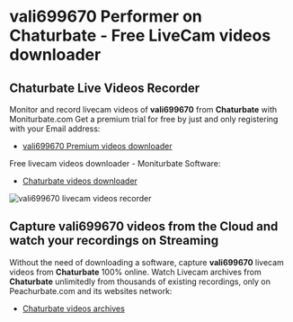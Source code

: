 # vali699670 Performer on Chaturbate - Free LiveCam videos downloader

## Chaturbate Live Videos Recorder

Monitor and record livecam videos of **vali699670** from **Chaturbate** with Moniturbate.com
Get a premium trial for free by just and only registering with your Email address:
* [vali699670 Premium videos downloader](https://moniturbate.com/request-demo-licence-key.html)

Free livecam videos downloader - Moniturbate Software:
* [Chaturbate videos downloader](https://moniturbate.com/moniturbate-download-software.html)

![vali699670 livecam videos recorder](https://peachurnet.com/templates/moniturbate-software.png)


## Capture vali699670 videos from the Cloud and watch your recordings on Streaming

Without the need of downloading a software, capture **vali699670** livecam videos from **Chaturbate** 100% online.
Watch Livecam archives from **Chaturbate** unlimitedly from thousands of existing recordings, only on Peachurbate.com and its websites network:
* [Chaturbate videos archives](https://peachurnet.com/)